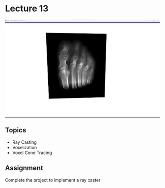 # Lecture 13

<p align="center">
  <img  src="images/img.png"  height="300" width="550">
</p>

---


## Topics

* Ray Casting
* Voxelization
* Voxel Cone Tracing

## Assignment

Complete the project to implement a ray caster
